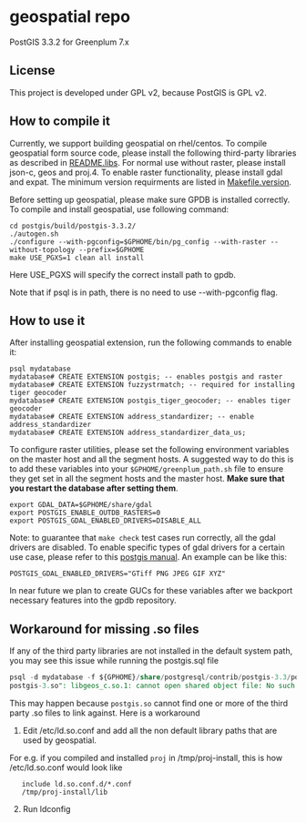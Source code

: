 # geospatial repo
PostGIS 3.3.2 for Greenplum 7.x

## License
This project is developed under GPL v2, because PostGIS is GPL v2.

## How to compile it
Currently, we support building geospatial on rhel/centos. To compile geospatial form source code, please install the following third-party libraries as described in [README.libs](https://github.com/greenplum-db/geospatial/blob/master/postgis/README.libs).
For normal use without raster, please install json-c, geos and proj.4.
To enable raster functionality, please install gdal and expat. The minimum version requirments are listed in [Makefile.version](https://github.com/greenplum-db/geospatial/blob/master/postgis/Makefile.version).

Before setting up geospatial, please make sure GPDB is installed correctly.
To compile and install geospatial, use following command:

```
cd postgis/build/postgis-3.3.2/
./autogen.sh
./configure --with-pgconfig=$GPHOME/bin/pg_config --with-raster --without-topology --prefix=$GPHOME
make USE_PGXS=1 clean all install
```

Here USE_PGXS will specify the correct install path to gpdb.

Note that if psql is in path, there is no need to use --with-pgconfig flag.

## How to use it
After installing geospatial extension, run the following commands to enable it:

```
psql mydatabase
mydatabase# CREATE EXTENSION postgis; -- enables postgis and raster
mydatabase# CREATE EXTENSION fuzzystrmatch; -- required for installing tiger geocoder
mydatabase# CREATE EXTENSION postgis_tiger_geocoder; -- enables tiger geocoder
mydatabase# CREATE EXTENSION address_standardizer; -- enable address_standardizer
mydatabase# CREATE EXTENSION address_standardizer_data_us;
```

To configure raster utilities, please set the following environment variables on the master host and all the segment hosts. A suggested way to do this is to add these variables into your `$GPHOME/greenplum_path.sh` file to ensure they get set in all the segment hosts and the master host. **Make sure that you restart the database after setting them**.

```
export GDAL_DATA=$GPHOME/share/gdal
export POSTGIS_ENABLE_OUTDB_RASTERS=0
export POSTGIS_GDAL_ENABLED_DRIVERS=DISABLE_ALL
```

Note: to guarantee that `make check` test cases run correctly, all the gdal drivers are disabled. To enable specific types of gdal drivers for a certain use case, please refer to this [postgis manual](http://postgis.net/docs/manual-3.3/postgis_installation.html#install_short_version). An example can be like this:

```
POSTGIS_GDAL_ENABLED_DRIVERS="GTiff PNG JPEG GIF XYZ"
```
In near future we plan to create GUCs for these variables after we backport necessary features into the gpdb repository.

## Workaround for missing .so files

If any of the third party libraries are not installed in the default system path, you may see this issue while running the postgis.sql file
```sql
psql -d mydatabase -f ${GPHOME}/share/postgresql/contrib/postgis-3.3/postgis.sql
postgis-3.so": libgeos_c.so.1: cannot open shared object file: No such file or directory
```

This may happen because `postgis.so` cannot find one or more of the third party .so files to link against. Here is a workaround

1. Edit /etc/ld.so.conf and add all the non default library paths that are used by geospatial.

For e.g. if you compiled and installed `proj` in /tmp/proj-install, this is how
   /etc/ld.so.conf would look like
```
   include ld.so.conf.d/*.conf
   /tmp/proj-install/lib
```
2. Run ldconfig

